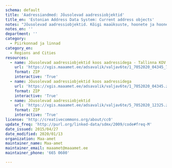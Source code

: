```yaml
---
schema: default
title: 'Aadressiandmed: Jõusolevad aadressiobjektid'
title_en: 'Estonian Address Data System: Current address objects'
notes: "Jõusolevad aadressiobjektid. Kõigi maaüksuste, hoonete ja hooneosade (korterite) aadressid ja ruumilised asukohad kaardil. Esimesed andmed pärinevad maakatastri algusaegadest 1992.a. ADS loodi 2007, peale seda on kättesaadav andmemuudatuste info. Igapäevased muudatused on kätte saadavad X-tee teenuste kaudu. Andmed on Aadressiandmete infosüsteemi avaliku teenuse <a href=\"https://xgis.maaamet.ee/adsavalik/extracts\">kodulehelt</a> tasuta kõigile kättesaadavad. Siinolevad andmed on 2020. aasta maikuu seisuga, eelmainitud kodulehel uuendatakse väljavõtteid 1 kord kuus."
notes_en: ''
department: ''
category:
  - Piirkonnad ja linnad
category_en:
  - Regions and Cities
resources:
  - name: Jõusolevad aadressiobjektid koos aadressidega - Tallinna KOV
    url: 'https://xgis.maaamet.ee/adsavalik/valjav6te/1_7052020_04345_784.zip'
    format: ZIP
    interactive: 'True'
  - name: Jõusolevad aadressiobjektid koos aadressidega
    url: 'https://xgis.maaamet.ee/adsavalik/valjav6te/1_7052020_04345.zip'
    format: ZIP
    interactive: 'True'
  - name: Jõusolevad aadressiobjektid
    url: 'https://xgis.maaamet.ee/adsavalik/valjav6te/5_7052020_12325.zip'
    format: ZIP
    interactive: 'True'
license: 'http://creativecommons.org/about/cc0'
update_freq: 'http://purl.org/linked-data/sdmx/2009/code#freq-M'
date_issued: 2015/04/27
date_modified: 2020/01/13
organization: Maa-amet
maintainer_name: Maa-amet
maintainer_email: maaamet@maaamet.ee
maintainer_phone: '665 0600'

---
```

